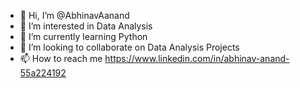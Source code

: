 - 👋 Hi, I’m @AbhinavAanand
- 👀 I’m interested in Data Analysis
- 🌱 I’m currently learning Python
- 💞️ I’m looking to collaborate on Data Analysis Projects
- 📫 How to reach me https://www.linkedin.com/in/abhinav-anand-55a224192
  

<!---
AbhinavAanand/AbhinavAanand is a ✨ special ✨ repository because its `README.md` (this file) appears on your GitHub profile.
You can click the Preview link to take a look at your changes.
--->

